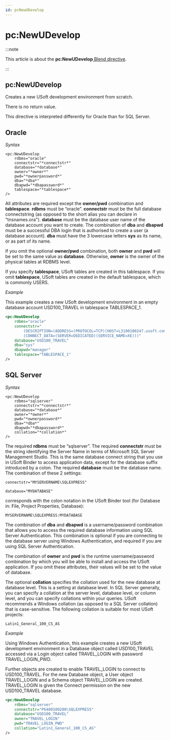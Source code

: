 ```yaml
---
id: pcNewUDevelop
---
```


# pc:NewUDevelop




:::note

This article is about the **pc:NewUDevelop**[ Blend directive](/Repositories/Blend_directives).

:::

## **pc:NewUDevelop**

Creates a new USoft development environment from scratch.

There is no return value.

This directive is interpreted differently for Oracle than for SQL Server.

## Oracle

*Syntax*

```
<pc:NewUDevelop
    rdbms="oracle"
    connectstr="*connectstr*"
    database="*database*"
    owner="*owner*"
    pwd="*ownerpassword*"
    dba="*dba*"
    dbapwd="*dbapassword*"
    tablespace="*tablespace*"
/>
```

All attributes are required except the **owner/pwd** combination and **tablespace**. **rdbms** must be “oracle”. **connectstr** must be the full database connectstring (as opposed to the short alias you can declare in "tnsnames.ora"). **database** must be the database user name of the database account you want to create. The combination of **dba** and **dbapwd** must be a successful DBA login that is authorised to create a user (a database account). **dba** must have the 3 lowercase letters **sys** as its name, or as part of its name.

If you omit the optional **owner/pwd** combination, both **owner** and **pwd** will be set to the same value as **database**. Otherwise, **owner** is the owner of the physical tables at RDBMS level.

If you specify **tablespace**, USoft tables are created in this tablespace. If you omit **tablespace**, USoft tables are created in the default tablespace, which is commonly USERS.

*Example*

This example creates a new USoft development environment in an empty database account USD100_TRAVEL in tablespace TABLESPACE_1.

```xml
<pc:NewUDevelop
    rdbms="oracle"
    connectstr="
        (DESCRIPTION=(ADDRESS=(PROTOCOL=TCP)(HOST=L3100100247.usoft.com)(PORT=1521))
        (CONNECT_DATA=(SERVER=DEDICATED)(SERVICE_NAME=XE)))"
    database="USD100_TRAVEL"
    dba="sys"
    dbapwd="manager"
    tablespace="TABLESPACE_1"
/>
```

## SQL Server

*Syntax*

```
<pc:NewUDevelop
    rdbms="sqlserver"
    connectstr="*connectstr*"
    database="*database*"
    owner="*owner*"
    pwd="*ownerpassword*"
    dba="*dba*"
    dbapwd="*dbapassword*"
    collation="*collation*"
/>
```

The required **rdbms** must be “sqlserver”. The required **connectstr** must be the string identifying the Server Name in terms of Microsoft SQL Server Management Studio. This is the same database connect string that you use in USoft Binder to access application data, except for the database suffix introduced by a colon. The required **database** must be the database name. The combination of these 2 settings:

```
connectstr="MYSERVERNAME\SQLEXPRESS"

database="MYDATABASE"
```

corresponds with the colon notation in the USoft Binder tool (for Database in: File, Project Properties, Database):

```
MYSERVERNAME\SQLEXPRESS:MYDATABASE
```

The combination of **dba** and **dbapwd** is a username/password combination that allows you to access the required database information using SQL Server Authentication. This combination is optional if you are connecting to the database server using Windows Authentication, and required if you are using SQL Server Authentication.

The combination of **owner** and **pwd** is the runtime username/password combination by which you will be able to install and access the USoft application. If you omit these attributes, their values will be set to the value of database.

The optional **collation** specifies the collation used for the new database at database level. This is a setting at database level. In SQL Server generally, you can specify a collation at the server level, database level, or column level, and you can specify collations within your queries. USoft recommends a Windows collation (as opposed to a SQL Server collation) that is case-sensitive. The following collation is suitable for most USoft projects:

```
Latin1_General_100_CS_AS
```

*Example*

Using Windows Authentication, this example creates a new USoft development environment in a Database object called USD100_TRAVEL accessed via a Login object called TRAVEL_LOGIN with password TRAVEL_LOGIN_PWD.

Further objects are created to enable TRAVEL_LOGIN to connect to USD100_TRAVEL. For the new Database object, a User object TRAVEL_LOGIN and a Schema object TRAVEL_LOGIN are created. TRAVEL_LOGIN is given the Connect permission on the new USD100_TRAVEL database.

```xml
<pc:NewUDevelop
    rdbms="sqlserver"
    connectstr="P6400100200\SQLEXPRESS"
    database="USD100_TRAVEL"
    owner="TRAVEL_LOGIN"
    pwd="TRAVEL_LOGIN_PWD"
    collation="Latin1_General_100_CS_AS"
/>
```

 